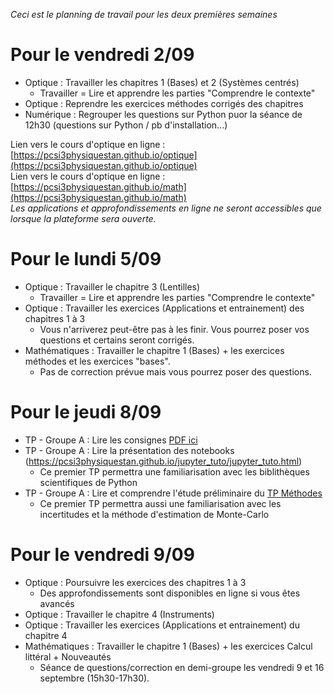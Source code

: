 _Ceci est le planning de travail pour les deux premières semaines_
# Pour le vendredi 2/09
* Optique : Travailler les chapitres 1 (Bases) et 2 (Systèmes centrés)
    * Travailler = Lire et apprendre les parties "Comprendre le contexte"
* Optique : Reprendre les exercices méthodes corrigés des chapitres
* Numérique : Regrouper les questions sur Python puor la séance de 12h30 (questions sur Python / pb d'installation...)

Lien vers le cours d'optique en ligne : [https://pcsi3physiquestan.github.io/optique](https://pcsi3physiquestan.github.io/optique)  
Lien vers le cours d'optique en ligne : [https://pcsi3physiquestan.github.io/math](https://pcsi3physiquestan.github.io/math)  
_Les applications et approfondissements en ligne ne seront accessibles que lorsque la plateforme sera ouverte._


# Pour le lundi 5/09
* Optique : Travailler le chapitre 3 (Lentilles)
    * Travailler = Lire et apprendre les parties "Comprendre le contexte"
* Optique : Travailler les exercices (Applications et entrainement) des chapitres 1 à 3
    * Vous n'arriverez peut-être pas à les finir. Vous pourrez poser vos questions et certains seront corrigés.
* Mathématiques : Travailler le chapitre 1 (Bases) + les exercices méthodes et les exercices "bases".
    * Pas de correction prévue mais vous pourrez poser des questions.


# Pour le jeudi 8/09
* TP - Groupe A : Lire les consignes [PDF ici](https://github.com/pcsi3physiquestan/donnees_exp/blob/main/consignes_tp.pdf?raw=true)
* TP - Groupe A : Lire la présentation des notebooks (https://pcsi3physiquestan.github.io/jupyter_tuto/jupyter_tuto.html)
    * Ce premier TP permettra une familiarisation avec les biblithèques scientifiques de Python
* TP - Groupe A : Lire et comprendre l'étude préliminaire du [TP Méthodes](https://pcsi3physiquestan.github.io/tp1_methodes/notebook/exo_protocole.html)
    * Ce premier TP permettra aussi une familiarisation avec les incertitudes et la méthode d'estimation de Monte-Carlo

# Pour le vendredi 9/09
* Optique : Poursuivre les exercices des chapitres 1 à 3
    * Des approfondissements sont disponibles en ligne si vous êtes avancés
* Optique : Travailler le chapitre 4 (Instruments)
* Optique : Travailler les exercices (Applications et entrainement) du chapitre 4
* Mathématiques : Travailler le chapitre 1 (Bases) + les exercices Calcul littéral + Nouveautés
    * Séance de questions/correction en demi-groupe les vendredi 9 et 16 septembre (15h30-17h30).
